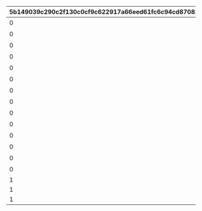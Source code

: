 |5b149039c290c2f130c0cf9c622917a66eed61fc6c94cd87082fb20a371e747c|5f378e8b40279bedd4458db0115fa0ff5475c0a7f5d9348f9924cb8f3bc874a0|08571e7e20c2213e34a2abb609ec5903de9fe4abf7f53df991e7d68b1c453bc3|204d7d8cb1f7232dd6dba95998a815fe5ddc9592163702f19496a6acc024989d|4a313517fe179e399c61c91035e2011d71c32dc7e520f5e71b528374b37f895e|5974d024b6aa666891ee9b8135b41ab74e56421ec4e24c52c5ce2aee12734648|577215da99652ee3e2f8b9ad6eb6dc2b5f88bc945f9469c430211642087635cf|667faea8e80829ad39a51209a49b7afa13394fb82f83d0dd28852c764d663189|
| --- | --- | --- | --- | --- | --- | --- | --- |
|0|2020/08/16 5:00:00|0|1|1|どうしてこんな\nことに……？|5023000|2030/01/01 1:00:00|
|0|2020/08/16 5:00:00|0|2|2|ごきげんようが\n言えなくて|5023001|2030/01/01 1:00:00|
|0|2020/08/16 5:00:00|0|3|3|やっちゃった！|5023002|2030/01/01 1:00:00|
|0|2020/08/17 5:00:00|0|4|4|ユニさんは\nこんな人|5023002|2030/01/01 1:00:00|
|0|2020/08/17 5:00:00|0|5|5|クロエさんは\nこんな人|5023002|2030/01/01 1:00:00|
|0|2020/08/17 5:00:00|0|6|6|チエルさんは\nこんな人|5023002|2030/01/01 1:00:00|
|0|2020/08/18 5:00:00|0|7|7|知的な\nユニさん|5023003|2030/01/01 1:00:00|
|0|2020/08/18 5:00:00|0|8|8|優しい\nクロエさん|5023003|2030/01/01 1:00:00|
|0|2020/08/18 5:00:00|0|9|9|憧れの\nチエルさん|5023003|2030/01/01 1:00:00|
|0|2020/08/19 5:00:00|0|10|10|特別講座の\n練習|5023003|2030/01/01 1:00:00|
|0|2020/08/19 5:00:00|0|11|11|いよいよ\n特別講座|5023004|2030/01/01 1:00:00|
|0|2020/08/19 5:00:00|0|12|12|さすがBB団の\n団長さん！|5023005|2030/01/01 1:00:00|
|0|2020/08/19 5:00:00|0|13|13|マンドラゴラで\nパニック|5023006|2030/01/01 1:00:00|
|0|2020/08/23 5:00:00|0|14|14|最終日|5023007|2030/01/01 1:00:00|
|1|2020/08/23 21:00:00|0|15|0||5023000|2030/01/01 1:00:00|
|1|2020/08/23 21:00:00|0|16|0||5023000|2030/01/01 1:00:00|
|1|2020/08/23 21:00:00|0|17|0||5023000|2030/01/01 1:00:00|